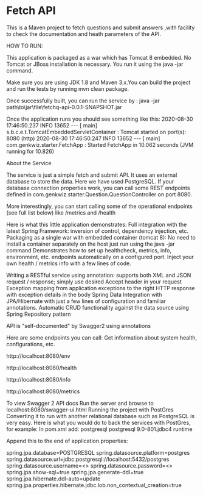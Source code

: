 # Fetch API
This is a Maven project to fetch questions and submit answers ,with facility to check the documentation and heath parameters of the API.


HOW TO RUN:

This application is packaged as a war which has Tomcat 8 embedded. No Tomcat or JBoss installation is necessary. You run it using the java -jar command.

Make sure you are using JDK 1.8 and Maven 3.x.You can build the project and run the tests by running mvn clean package.

Once successfully built, you can run the service by :
java -jar path\to\jar\file\fetchq-api-0.0.1-SNAPSHOT.jar
 
Once the application runs you should see something like this:
2020-08-30 17:46:50.237  INFO 13652 --- [           main] s.b.c.e.t.TomcatEmbeddedServletContainer : Tomcat started on port(s): 8080 (http)
2020-08-30 17:46:50.247  INFO 13652 --- [           main] com.genkwiz.starter.FetchApp             : Started FetchApp in 10.062 seconds (JVM running for 10.826)
 
About the Service

The service is just a simple fetch and submit API. It uses an external database to store the data. Here we have used PostgreSQL. If your database connection properties work, you can call some REST endpoints defined in com.genkwiz.starter.Question.QuestionController on port 8080. 

More interestingly, you can start calling some of the operational endpoints (see full list below) like /metrics and /health 

Here is what this little application demonstrates:
Full integration with the latest Spring Framework: inversion of control, dependency injection, etc.
Packaging as a single war with embedded container (tomcat 8): No need to install a container separately on the host just run using the java -jar command
Demonstrates how to set up healthcheck, metrics, info, environment, etc. endpoints automatically on a configured port. Inject your own health / metrics info with a few lines of code.

Writing a RESTful service using annotation: supports both XML and JSON request / response; simply use desired Accept header in your request
Exception mapping from application exceptions to the right HTTP response with exception details in the body
Spring Data Integration with JPA/Hibernate with just a few lines of configuration and familiar annotations.
Automatic CRUD functionality against the data source using Spring Repository pattern

API is "self-documented" by Swagger2 using annotations

Here are some endpoints you can call:
Get information about system health, configurations, etc.

http://localhost:8080/env

http://localhost:8080/health

http://localhost:8080/info

http://localhost:8080/metrics
 
To view Swagger 2 API docs
   Run the server and browse to localhost:8080/swagger-ui.html
Running the project with PostGres
Converting it to run with another relational database such as PostgreSQL is very easy. 
Here is what you would do to back the services with PostGres, for example:
In pom.xml add:
    <dependency>
    <groupId>postgresql</groupId>
    <artifactId>postgresql</artifactId>
    <version>9.0-801.jdbc4</version>
    <scope>runtime</scope>
   </dependency>
 
Append this to the end of application.properties:
 
spring.jpa.database=POSTGRESQL
spring.datasource.platform=postgres
spring.datasource.url=jdbc:postgresql://localhost:5432/postgres
spring.datasource.username=<<your username>>
spring.datasource.password=<<your password>>
spring.jpa.show-sql=true
spring.jpa.generate-ddl=true
spring.jpa.hibernate.ddl-auto=update
spring.jpa.properties.hibernate.jdbc.lob.non_contextual_creation=true
